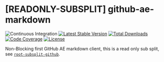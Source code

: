 # [READONLY-SUBSPLIT] github-ae-markdown


![Continuous Integration](https://github.com/php-api-clients/github-ae-markdown/workflows/Continuous%20Integration/badge.svg)
[![Latest Stable Version](https://poser.pugx.org/api-clients/github-ae-markdown/v/stable.png)](https://packagist.org/packages/api-clients/github-ae-markdown)
[![Total Downloads](https://poser.pugx.org/api-clients/github-ae-markdown/downloads.png)](https://packagist.org/packages/api-clients/github-ae-markdown)
[![Code Coverage](https://scrutinizer-ci.com/g/php-api-clients/github-ae-markdown/badges/coverage.png?b==)](https://scrutinizer-ci.com/g/php-api-clients/github-ae-markdown/?branch=)
[![License](https://poser.pugx.org/api-clients/github-ae-markdown/license.png)](https://packagist.org/packages/api-clients/github-ae-markdown)

Non-Blocking first GitHub AE markdown client, this is a read only sub split, see [`root-subsplit-github`](https://github.com/php-api-clients/root-subsplit-github).
